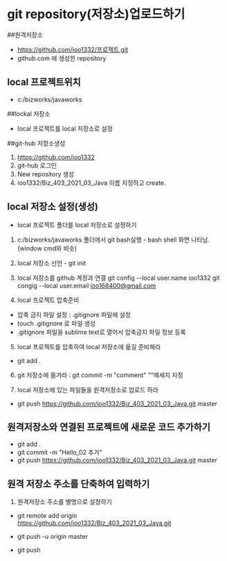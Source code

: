 # git repository(저장소)업로드하기
##원격저장소
* https://github.com/ioo1332/프로젝트.git
* github.com 에 생성한 repository

## local 프로젝트위치
* c:/bizworks/javaworks

##lockal 저장소
* local 프로젝트를 local 저장소로 설정


##git-hub 저장소생성
1. https://github.com/ioo1332
2. git-hub 로그인
3. New repository 생성
4. ioo1332/Biz_403_2021_03_Java 이름 지정하고 create.

## local 저장소 설정(생성)
* local 프로젝트 폴더를 local 저장소로 설정하기
1. c:/bizworks/javaworks 폴더에서 git bash실행 - bash shell 화면 나타남. (window cmd와 비슷)
2. local 저장소 선언 - git init
3. local 저장소를 github 계정과 연결 
git config --local user.name ioo1332
git congig --local user.email ioo168400@gmail.com

4. local 프로젝트 압축준비
* 압축 금지 파일 설정 : .gitignore 파일에 설정
* touch .gitignore 로 파일 생성
* .gitignore 파일을 sublime text로 열어서 압축금지 파일 정보 등록

5. local 프로젝트를 압축하여 local 저장소에 옮길 준비해라
* git add .

6. git 저장소에 옮겨라 : git commit -m "comment" ""메세지 지정

7. local 저장소에 있는 파일들을 원격저장소로 업로드 하라
* git push https://github.com/ioo1332/Biz_403_2021_03_Java.git master


## 원격저장소와 연결된 프로젝트에 새로운 코드 추가하기
* git add .
* git commit -m "Hello_02 추가"
* git push https://github.com/ioo1332/Biz_403_2021_03_Java.git master

## 원격 저장소 주소를 단축하여 입력하기
1. 원격저장소 주소를 별명으로 설정하기
* git remote add origin https://github.com/ioo1332/Biz_403_2021_03_Java.git

* git push -u origin master
* git push
